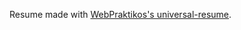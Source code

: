 Resume made with [WebPraktikos's universal-resume](https://github.com/WebPraktikos/universal-resume).
